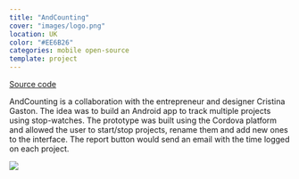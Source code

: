 ```yaml
---
title: "AndCounting"
cover: "images/logo.png"
location: UK
color: "#EE6B26"
categories: mobile open-source
template: project
---
```


<p class="align-center">
<a class="btn github" role="button" href="https://github.com/gazpachu/andcounting" target="_blank">Source code</a>
</p>

AndCounting is a collaboration with the entrepreneur and designer Cristina Gaston. The idea was to build an Android app to track multiple projects using stop-watches. The prototype was built using the Cordova platform and allowed the user to start/stop projects, rename them and add new ones to the interface. The report button would send an email with the time logged on each project.

![](/work/andcounting/images/andcounting.jpg)
